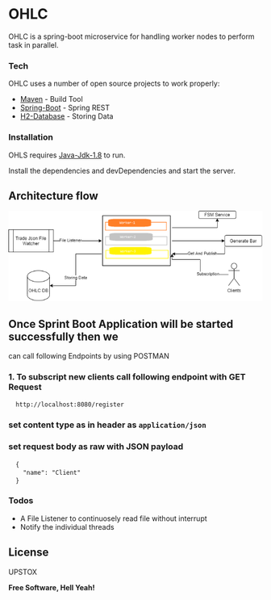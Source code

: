 # OHLC

OHLC is a spring-boot microservice for handling worker nodes to perform task in parallel.

### Tech

OHLC uses a number of open source projects to work properly:

* [Maven](http://maven.apache.org/) - Build Tool
* [Spring-Boot](https://spring.io/projects/spring-boot) - Spring REST
* [H2-Database](https://www.h2database.com/html/main.html) - Storing Data


### Installation

OHLS requires [Java-Jdk-1.8](https://www.oracle.com/in/java/technologies/javase/javase-jdk8-downloads.html/) to run.

Install the dependencies and devDependencies and start the server.

## Architecture flow
![alt text](https://github.com/dnyaneshwarjadhav/ohlc-trading-service/blob/master/ohlc.png)

## Once Sprint Boot Application will be started successfully then we 
can call following Endpoints by using POSTMAN

### 1. To subscript new clients call following endpoint with GET Request
```
  http://localhost:8080/register
```
### set content type as in header as `application/json`
### set request body as raw with JSON payload
```
  {
    "name": "Client"
  }
```

### Todos

 - A File Listener to continuosely read file without interrupt
 - Notify the individual threads

License
----

UPSTOX


**Free Software, Hell Yeah!**
